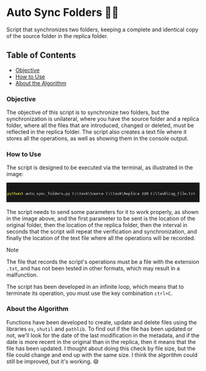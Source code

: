 

# Auto Sync Folders 📁🔄

Script that synchronizes two folders, keeping a complete and identical copy of the source folder in the replica folder. 


## Table of Contents

- [Objective](#objective)
- [How to Use](#how-to-use)
- [About the Algorithm](#about-the-algorithm)

### Objective

The objective of this script is to synchronize two folders, but the synchronization is unilateral, where you have the source folder and a replica folder, where all the files that are introduced, changed or deleted, must be reflected in the replica folder.
The script also creates a text file where it stores all the operations, as well as showing them in the console output.

### How to Use
The script is designed to be executed via the terminal, as illustrated in the image:

![an example of how to run the script.](assets/img-comand.png)

 The script needs to send some parameters for it to work properly, as shown in the image above, and the first parameter to be sent is the location of the original folder, then the location of the replica folder, then the interval in seconds that the script will repeat the verification and synchronization, and finally the location of the text file where all the operations will be recorded.
>[!NOTE]
>The file that records the script's operations must be a file with the extension `.txt`, and has not been tested in other formats, which may result in a malfunction.

The script has been developed in an infinite loop, which means that to terminate its operation, you must use the key combination `ctrl+C`.

### About the Algorithm

Functions have been developed to create, update and delete files using the libraries `os`, `shutil` and `pathlib`. To find out if the file has been updated or not, we'll look for the date of the last modification in the metadata, and if the date is more recent in the original than in the replica, then it means that the file has been updated.
I thought about doing this check by file size, but the file could change and end up with the same size.
I think the algorithm could still be improved, but it's working.
😄
